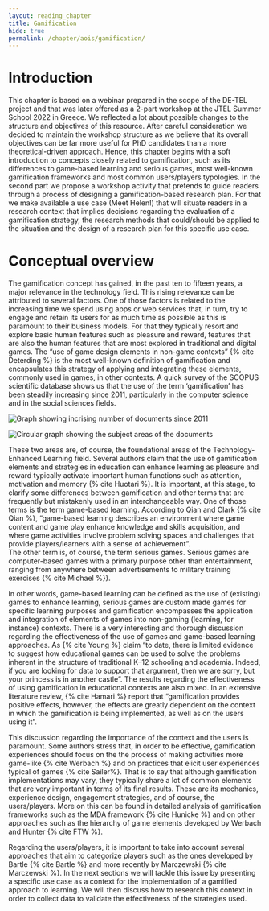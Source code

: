 ```yaml
---
layout: reading_chapter
title: Gamification
hide: true
permalink: /chapter/aois/gamification/
---
```


# Introduction

This chapter is based on a webinar prepared in the scope of the DE-TEL project and that was later offered as a 2-part workshop at the JTEL Summer School 2022 in Greece.
We reflected a lot about possible changes to the structure and objectives of this resource. After careful consideration we decided to maintain the workshop structure as we believe that its overall objectives can be far more useful for PhD candidates than a more theoretical-driven approach.
Hence, this chapter begins with a soft introduction to concepts closely related to gamification, such as its differences to game-based learning and serious games, most well-known gamification frameworks and most common users/players typologies.
In the second part we propose a workshop activity that pretends to guide readers through a process of designing a gamification-based research plan. For that we make available a use case (Meet Helen!) that will situate readers in a research context that implies decisions regarding the evaluation of a gamification strategy, the research methods that could/should be applied to the situation and the design of a research plan for this specific use case.

# Conceptual overview

The gamification concept has gained, in the past ten to fifteen years, a major relevance in the technology field. This rising relevance can be attributed to several factors. One of those factors is related to the increasing time we spend using apps or web services that, in turn, try to engage and retain its users for as much time as possible as this is paramount to their business models. For that they typically resort and explore basic human features such as pleasure and reward, features that are also the human features that are most explored in traditional and digital games.
The “use of game design elements in non-game contexts” {% cite Deterding %} is the most well-known definition of gamification and encapsulates this strategy of applying and integrating these elements, commonly used in games, in other contexts.
A quick survey of the SCOPUS scientific database shows us that the use of the term ‘gamification’ has been steadily increasing since 2011, particularly in the computer science and in the social sciences fields.

![Graph showing incrising number of documents since 2011](/detel-book/assets/images/DocumentsByYear.png)

![Circular graph showing the subject areas of the documents](/detel-book/assets/images/DocumentsBySubjectArea.png)

These two areas are, of course, the foundational areas of the Technology-Enhanced Learning field. Several authors claim that the use of gamification elements and strategies in education can enhance learning as pleasure and reward typically activate important human functions such as attention, motivation and memory {% cite Huotari %}.
It is important, at this stage, to clarify some differences between gamification and other terms that are frequently but mistakenly used in an interchangeable way.
One of those terms is the term game-based learning. According to Qian and Clark {% cite Qian %}, “game-based learning describes an environment where game content and game play enhance knowledge and skills acquisition, and where game activities involve problem solving spaces and challenges that provide players/learners with a sense of achievement”.  
The other term is, of course, the term serious games. Serious games are computer-based games with a primary purpose other than entertainment, ranging from anywhere between advertisements to military training exercises {% cite Michael %}}.

In other words, game-based learning can be defined as the use of (existing) games to enhance learning, serious games are custom made games for specific learning purposes and gamification encompasses the application and integration of elements of games into non-gaming (learning, for instance) contexts.
There is a very interesting and thorough discussion regarding the effectiveness of the use of games and game-based learning approaches. As {% cite Young %} claim “to date, there is limited evidence to suggest how educational games can be used to solve the problems inherent in the structure of traditional K–12 schooling and academia. Indeed, if you are looking for data to support that argument, then we are sorry, but your princess is in another castle”.
The results regarding the effectiveness of using gamification in educational contexts are also mixed. In an extensive literature review, {% cite Hamari %} report that “gamification provides positive effects, however, the effects are greatly dependent on the context in which the gamification is being implemented, as well as on the users using it”.

This discussion regarding the importance of the context and the users is paramount. Some authors stress that, in order to be effective, gamification experiences should focus on the the process of making activities more game-like {% cite Werbach %} and on practices that elicit user experiences typical of games {% cite Sailer%}.
That is to say that although gamification implementations may vary, they typically share a lot of common elements that are very important in terms of its final results. These are its mechanics, experience design, engagement strategies, and of course, the users/players. More on this can be found in detailed analysis of gamification frameworks such as the MDA framework {% cite Hunicke %} and on other approaches such as the hierarchy of game elements developed by Werbach and Hunter {% cite FTW %}.

Regarding the users/players, it is important to take into account several approaches that aim to categorize players such as the ones developed by Bartle {% cite Bartle %} and more recently by Marczewski {% cite Marczewski %}.
In the next sections we will tackle this issue by presenting a specific use case as a context for the implementation of a gamified approach to learning. We will then discuss how to research this context in order to collect data to validate the effectiveness of the strategies used.
